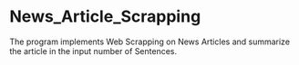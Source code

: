 # News_Article_Scrapping
The program implements Web Scrapping on News Articles and summarize the article in the input number of Sentences. 
